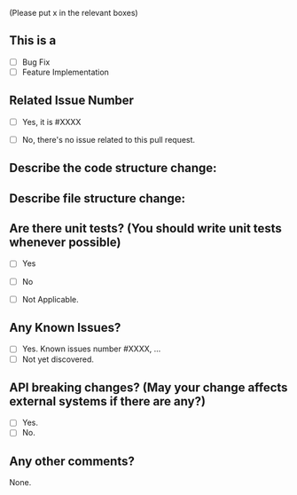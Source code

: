 (Please put x in the relevant boxes)

## This is a 

- [ ] Bug Fix
- [ ] Feature Implementation

## Related Issue Number

- [ ] Yes, it is #XXXX
- [ ] No, there's no issue related to this pull request.


## Describe the code structure change:


## Describe file structure change:


## Are there unit tests? (You should write unit tests whenever possible)

- [ ] Yes
- [ ] No
- [ ] Not Applicable.


## Any Known Issues?

- [ ] Yes. Known issues number #XXXX, ...
- [ ] Not yet discovered. 

## API breaking changes? (May your change affects external systems if there are any?)

- [ ] Yes.
- [ ] No.

## Any other comments?

None.
